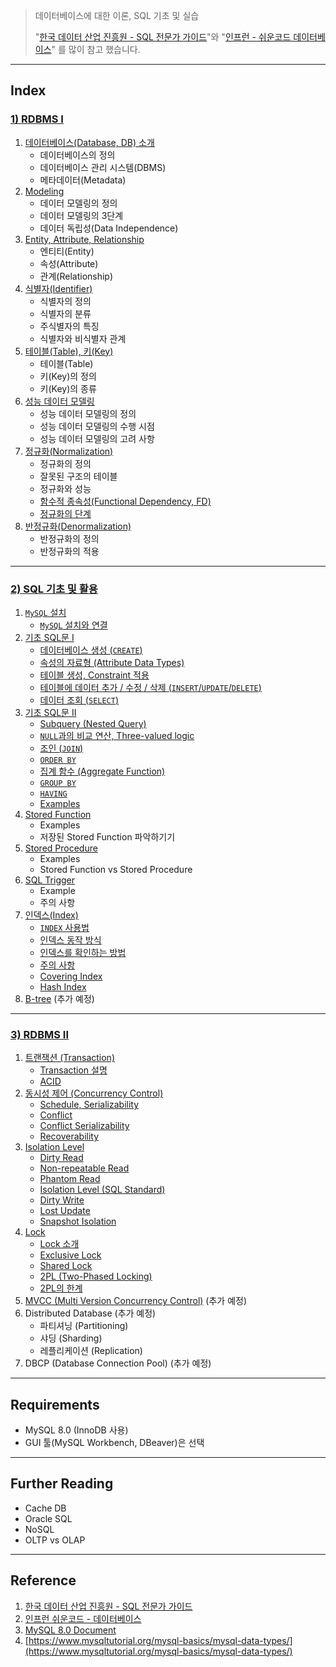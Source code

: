 > 데이터베이스에 대한 이론, SQL 기초 및 실습
>
> "[한국 데이터 산업 진흥원 - SQL 전문가 가이드](https://dataonair.or.kr/db-tech-reference/d-guide/sql/)"와 "[인프런 - 쉬운코드 데이터베이스](https://www.inflearn.com/course/%EB%B0%B1%EC%97%94%EB%93%9C-%EB%8D%B0%EC%9D%B4%ED%84%B0%EB%B2%A0%EC%9D%B4%EC%8A%A4-%EA%B0%9C%EB%A1%A0/dashboard)" 를 많이 참고 했습니다.
>

---

## Index

### [1) RDBMS I]((001)%20Relational%20Database)

1. [데이터베이스(Database, DB) 소개]((001)%20Relational%20Database#1-%EB%8D%B0%EC%9D%B4%ED%84%B0%EB%B2%A0%EC%9D%B4%EC%8A%A4database-%EC%86%8C%EA%B0%9C)
   * 데이터베이스의 정의
   * 데이터베이스 관리 시스템(DBMS)
   * 메타데이터(Metadata)
2. [Modeling]((001)%20Relational%20Database#2-modeling)
   * 데이터 모델링의 정의
   * 데이터 모델링의 3단계
   * 데이터 독립성(Data Independence)
3. [Entity, Attribute, Relationship]((001)%20Relational%20Database#3-entity-attribute-relationship)
   * 엔티티(Entity)
   * 속성(Attribute)
   * 관계(Relationship)
4. [식별자(Identifier)]((001)%20Relational%20Database#4-%EC%8B%9D%EB%B3%84%EC%9E%90identifier)
   * 식별자의 정의
   * 식별자의 분류
   * 주식별자의 특징
   * 식별자와 비식별자 관계
5. [테이블(Table), 키(Key)]((001)%20Relational%20Database#5-%ED%85%8C%EC%9D%B4%EB%B8%94table-%ED%82%A4key)
   * 테이블(Table)
   * 키(Key)의 정의
   * 키(Key)의 종류
6. [성능 데이터 모델링]((001)%20Relational%20Database#6-%EC%84%B1%EB%8A%A5-%EB%8D%B0%EC%9D%B4%ED%84%B0-%EB%AA%A8%EB%8D%B8%EB%A7%81)
   * 성능 데이터 모델링의 정의
   * 성능 데이터 모델링의 수행 시점
   * 성능 데이터 모델링의 고려 사항
7. [정규화(Normalization)]((001)%20Relational%20Database#7-%EC%A0%95%EA%B7%9C%ED%99%94normalization)
   * 정규화의 정의
   * 잘못된 구조의 테이블
   * 정규화와 성능
   * [함수적 종속성(Functional Dependency, FD)](https://github.com/seungki1011/Data-Engineering/tree/main/database/(001)%20Relational%20Database#74-%ED%95%A8%EC%88%98%EC%A0%81-%EC%A2%85%EC%86%8D%EC%84%B1functional-dependency-fd)
   * [정규화의 단계](https://github.com/seungki1011/Data-Engineering/tree/main/database/(001)%20Relational%20Database#75-%EC%A0%95%EA%B7%9C%ED%99%94%EC%9D%98-%EB%8B%A8%EA%B3%84)
8. [반정규화(Denormalization)]((001)%20Relational%20Database#8-%EB%B0%98%EC%A0%95%EA%B7%9C%ED%99%94denormalization)
   * 반정규화의 정의
   * 반정규화의 적용

---

### [2) SQL 기초 및 활용]((002)%20Using%20SQL)

1. [```MySQL``` 설치]((002)%20Using%20SQL#1-mysql-%EC%84%A4%EC%B9%98)
   * [```MySQL``` 설치와 연결]((002)%20Using%20SQL#11-mysql-%EC%84%A4%EC%B9%98%EC%99%80-%EC%97%B0%EA%B2%B0)
1. [기초 SQL문 I]((002)%20Using%20SQL#2-%EA%B8%B0%EC%B4%88-sql%EB%AC%B8-i)
   * [데이터베이스 생성 (```CREATE```)]((002)%20Using%20SQL#21-%EB%8D%B0%EC%9D%B4%ED%84%B0%EB%B2%A0%EC%9D%B4%EC%8A%A4-%EC%83%9D%EC%84%B1)
   * [속성의 자료형 (Attribute Data Types)]((002)%20Using%20SQL#22-attribute-data-types)
   * [테이블 생성, Constraint 적용]((002)%20Using%20SQL#23-%ED%85%8C%EC%9D%B4%EB%B8%94-%EC%83%9D%EC%84%B1-constraint-%EC%A0%81%EC%9A%A9)
   * [테이블에 데이터 추가 / 수정 / 삭제 (```INSERT```/```UPDATE```/```DELETE```)]((002)%20Using%20SQL#24-%ED%85%8C%EC%9D%B4%EB%B8%94%EC%97%90-%EB%8D%B0%EC%9D%B4%ED%84%B0-%EC%B6%94%EA%B0%80--%EC%88%98%EC%A0%95--%EC%82%AD%EC%A0%9C)
   * [데이터 조회 (```SELECT```)]((002)%20Using%20SQL#25-%EB%8D%B0%EC%9D%B4%ED%84%B0-%EC%A1%B0%ED%9A%8C-select)
1. [기초 SQL문 II]((002)%20Using%20SQL#3-%EA%B8%B0%EC%B4%88-sql%EB%AC%B8-ii)
   * [Subquery (Nested Query)]((002)%20Using%20SQL#31-subquery-nested-query)
   * [```NULL```과의 비교 연산, Three-valued logic]((002)%20Using%20SQL#32-null%EA%B3%BC%EC%9D%98-%EB%B9%84%EA%B5%90-%EC%97%B0%EC%82%B0-three-valued-logic)
   * [조인 (```JOIN```)]((002)%20Using%20SQL#33-%EC%A1%B0%EC%9D%B8-join)
   * [```ORDER BY```]((002)%20Using%20SQL#34-order-by)
   * [집계 함수 (Aggregate Function)]((002)%20Using%20SQL#35-aggregate-function)
   * [```GROUP BY```]((002)%20Using%20SQL#36-group-by)
   * [```HAVING```]((002)%20Using%20SQL#37-having)
   * [Examples]((002)%20Using%20SQL#38-%EC%A1%B0%ED%9A%8C-%EC%A7%91%EA%B3%84-%EC%98%88%EC%8B%9C)
1. [Stored Function]((002)%20Using%20SQL#4-stored-function)
   * Examples
   * 저장된 Stored Function 파악하기기 
1. [Stored Procedure]((002)%20Using%20SQL#5-stored-procedure)
   * Examples
   * Stored Function vs Stored Procedure
1. [SQL Trigger]((002)%20Using%20SQL#6-sql-trigger)
   * Example
   * 주의 사항
1. [인덱스(Index)]((002)%20Using%20SQL#7-%EC%9D%B8%EB%8D%B1%EC%8A%A4index)
   * [```INDEX``` 사용법]((002)%20Using%20SQL#71-index-%EC%82%AC%EC%9A%A9%EB%B2%95)
   * [인덱스 동작 방식]((002)%20Using%20SQL#72-%EC%9D%B8%EB%8D%B1%EC%8A%A4-%EB%8F%99%EC%9E%91-%EB%B0%A9%EC%8B%9D)
   * [인덱스를 확인하는 방법]((002)%20Using%20SQL#73-index%EB%A5%BC-%ED%99%95%EC%9D%B8%ED%95%98%EB%8A%94-%EB%B0%A9%EB%B2%95)
   * [주의 사항]((002)%20Using%20SQL#74-%EC%A3%BC%EC%9D%98-%EC%82%AC%ED%95%AD)
   * [Covering Index]((002)%20Using%20SQL#75-covering-index)
   * [Hash Index]((002)%20Using%20SQL#76-hash-index)
1. [B-tree]((002)%20Using%20SQL#8-b-tree) (추가 예정)

---

### [3) RDBMS II]((003)%20Relational%20Database%202)

1. [트랜잭션 (Transaction)]((003)%20Relational%20Database%202#1-transaction)
   * [Transaction 설명]((003)%20Relational%20Database%202#11-transaction-%EC%84%A4%EB%AA%85)
   * [ACID]((003)%20Relational%20Database%202#12-acid)
2. [동시성 제어 (Concurrency Control)]((003)%20Relational%20Database%202#2-concurrency-control)
   * [Schedule, Serializability]((003)%20Relational%20Database%202#21-schedule-serializability)
   * [Conflict]((003)%20Relational%20Database%202#22-conflict)
   * [Conflict Serializability]((003)%20Relational%20Database%202#23-conflict-serializability-protocol)
   * [Recoverability]((003)%20Relational%20Database%202#24-recoverability)
3. [Isolation Level]((003)%20Relational%20Database%202#3-isolation-level)
   * [Dirty Read]((003)%20Relational%20Database%202#31-dirty-read)
   * [Non-repeatable Read]((003)%20Relational%20Database%202#32-non-repeatable-read)
   * [Phantom Read]((003)%20Relational%20Database%202#33-phantom-read)
   * [Isolation Level (SQL Standard)]((003)%20Relational%20Database%202#34-isolation-level-sql-standard)
   * [Dirty Write]((003)%20Relational%20Database%202#35-dirty-write)
   * [Lost Update]((003)%20Relational%20Database%202#36-lost-update)
   * [Snapshot Isolation]((003)%20Relational%20Database%202#37-snapshot-isolation)
4. [Lock]((003)%20Relational%20Database%202#4-lock)
   * [Lock 소개]((003)%20Relational%20Database%202#41-lock-%EC%86%8C%EA%B0%9C)
   * [Exclusive Lock]((003)%20Relational%20Database%202#42-exclusive-lock-%EB%B0%B0%ED%83%80%EC%A0%81-lock)
   * [Shared Lock]((003)%20Relational%20Database%202#43-shared-lock-%EA%B3%B5%EC%9C%A0-lock)
   * [2PL (Two-Phased Locking)]((003)%20Relational%20Database%202#43-2pl-2-phase-locking)
   * [2PL의 한계]((003)%20Relational%20Database%202#48-2pl%EC%9D%98-%ED%95%9C%EA%B3%84)
5. [MVCC (Multi Version Concurrency Control)]((003)%20Relational%20Database%202#5-mvccmulti-version-concurrency-control) (추가 예정)
6. Distributed Database (추가 예정)
   * 파티셔닝 (Partitioning)
   * 샤딩 (Sharding)
   * 레플리케이션 (Replication)
7. DBCP (Database Connection Pool) (추가 예정)



---

## Requirements

* MySQL 8.0 (InnoDB 사용)
* GUI 툴(MySQL Workbench, DBeaver)은 선택

---

## Further Reading

* Cache DB
* Oracle SQL
* NoSQL 
* OLTP vs OLAP



---

## Reference

1. [한국 데이터 산업 진흥원 - SQL 전문가 가이드](https://dataonair.or.kr/db-tech-reference/d-guide/sql/)
2. [인프런 쉬운코드 - 데이터베이스](https://www.inflearn.com/course/%EB%B0%B1%EC%97%94%EB%93%9C-%EB%8D%B0%EC%9D%B4%ED%84%B0%EB%B2%A0%EC%9D%B4%EC%8A%A4-%EA%B0%9C%EB%A1%A0/dashboard)
3. [MySQL 8.0 Document](https://dev.mysql.com/doc/mysql-installation-excerpt/8.0/en/macos-installation.html)
4. [https://www.mysqltutorial.org/mysql-basics/mysql-data-types/](https://www.mysqltutorial.org/mysql-basics/mysql-data-types/)

